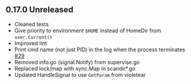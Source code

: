 ## 0.17.0 Unreleased

* Cleaned tests
* Give priority to environment `$HOME` instead of HomeDir from `user.Current()`
* Improved lint
* Print cmd name (not just PID) in the log when the process terminates [#29](https://github.com/immortal/immortal/pull/29)
* Removed info.go (signal.Notify) from supervise.go
* Replaced lock/map with sync.Map in scandir*.go
* Updated HandleSignal to use `GetParam` from violetear
